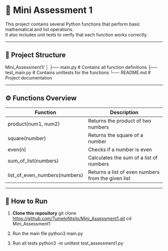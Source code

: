 # 🧮 Mini Assessment 1

This project contains several Python functions that perform basic mathematical and list operations.  
It also includes unit tests to verify that each function works correctly.

---

## 📂 Project Structure

Mini_Assessment1/
│
├── main.py # Contains all function definitions
├── test_main.py # Contains unittests for the functions
└── README.md # Project documentation


---

## ⚙️ Functions Overview

| Function | Description |
|-----------|--------------|
| product(num1, num2) | Returns the product of two numbers |
| square(number) | Returns the square of a number |
| even(n) | Checks if a number is even |
| sum_of_list(numbers) | Calculates the sum of a list of numbers |
| list_of_even_numbers(numbers) | Returns a list of even numbers from the given list |

---

## 🚀 How to Run

1. **Clone this repository**
   git clone https://github.com/TumeloNtsilo/Mini_Assessment1.git
   cd Mini_Assessment1

2. Run the main file
   python3 main.py

3. Run all tests
   python3 -m unittest test_assessment1.py

